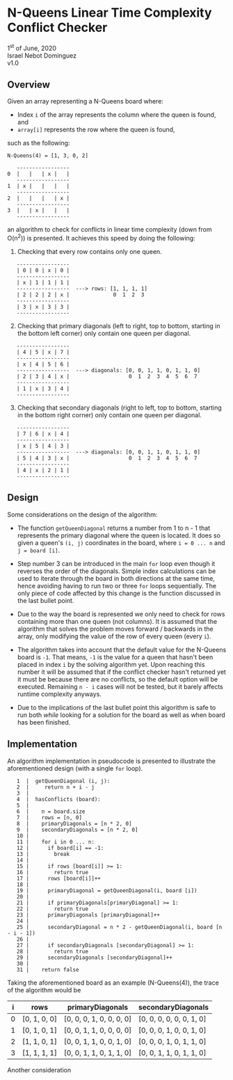 # N-Queens Linear Time Complexity Conflict Checker
1<sup>st</sup> of June, 2020
<br>Israel Nebot Dominguez
<br>v1.0

## Overview
Given an array representing a N-Queens board where:

* Index `i` of the array represents the column where the queen is found, and
* `array[i]` represents the row where the queen is found,

such as the following:

```
N-Queens(4) = [1, 3, 0, 2]

   -----------------
0  |   |   | x |   |
   -----------------
1  | x |   |   |   |
   -----------------
2  |   |   |   | x |
   -----------------
3  |   | x |   |   |
   -----------------
```

an algorithm to check for conflicts in linear time complexity (down from O(n<sup>2</sup>)) is presented. It achieves this speed by doing the following:

1) Checking that every row contains only one queen.

```
   -----------------
   | 0 | 0 | x | 0 |
   -----------------
   | x | 1 | 1 | 1 |
   -----------------  ---> rows: [1, 1, 1, 1]
   | 2 | 2 | 2 | x |              0  1  2  3
   -----------------
   | 3 | x | 3 | 3 |
   -----------------
```

2) Checking that primary diagonals (left to right, top to bottom, starting in the bottom left corner) only contain one queen per diagonal.

```
   -----------------                  
   | 4 | 5 | x | 7 |
   -----------------
   | x | 4 | 5 | 6 |
   -----------------  ---> diagonals: [0, 0, 1, 1, 0, 1, 1, 0]
   | 2 | 3 | 4 | x |                   0  1  2  3  4  5  6  7
   -----------------
   | 1 | x | 3 | 4 |
   -----------------
```

3) Checking that secondary diagonals (right to left, top to bottom, starting in the bottom right corner) only contain one queen per diagonal.

```
   -----------------                  
   | 7 | 6 | x | 4 |
   -----------------
   | x | 5 | 4 | 3 |
   -----------------  ---> diagonals: [0, 0, 1, 1, 0, 1, 1, 0]
   | 5 | 4 | 3 | x |                   0  1  2  3  4  5  6  7
   -----------------
   | 4 | x | 2 | 1 |
   -----------------
```

## Design

Some considerations on the design of the algorithm:

* The function `getQueenDiagonal` returns a number from 1 to n - 1 that represents the primary diagonal where the queen is located. It does so given a queen's `(i, j)` coordinates in the board, where `i = 0 ... n` and `j = board [i]`.

* Step number 3 can be introduced in the main `for` loop even though it reverses the order of the diagonals. Simple index calculations can be used to iterate through the board in both directions at the same time, hence avoiding having to run two or three `for` loops sequentially. The only piece of code affected by this change is the function discussed in the last bullet point.

* Due to the way the board is represented we only need to check for rows containing more than one queen (not columns). It is assumed that the algorithm that solves the problem moves forward / backwards in the array, only modifying the value of the row of every queen (every `i`).

* The algorithm takes into account that the default value for the N-Queens board is `-1`. That means,
`-1` is the value for a queen that hasn't been placed in index `i` by the solving algorithm yet. Upon reaching this number it will be assumed that if the conflict checker hasn't returned yet it must be because there are no conflicts, so the default option will be executed. Remaining `n - i` cases will not be tested, but it barely affects runtime complexity anyways.

* Due to the implications of the last bullet point this algorithm is safe to run both _while_ looking for a solution for the board as well as when board has been finished.

## Implementation

An algorithm implementation in pseudocode is presented to illustrate the aforementioned design (with a single `for` loop).

```
   1  |  getQueenDiagonal (i, j):
   2  |     return n + i - j
   3  |
   4  |  hasConflicts (board):
   5  |
   6  |    n = board.size
   7  |    rows = [n, 0]            
   8  |    primaryDiagonals = [n * 2, 0]
   9  |    secondaryDiagonals = [n * 2, 0]
   10 |
   11 |    for i in 0 ... n:
   12 |      if board[i] == -1:
   13 |        break
   14 |
   15 |      if rows [board[i]] >= 1:
   16 |        return true
   17 |      rows [board[i]]++
   18 |
   19 |      primaryDiagonal = getQueenDiagonal(i, board [i])
   20 |
   21 |      if primaryDiagonals[primaryDiagonal] >= 1:
   22 |        return true
   23 |      primaryDiagonals [primaryDiagonal]++
   24 |
   25 |      secondaryDiagonal = n * 2 - getQueenDiagonal(i, board [n - i - 1])
   26 |
   27 |      if secondaryDiagonals [secondaryDiagonal] >= 1:
   28 |        return true
   29 |      secondaryDiagonals [secondaryDiagonal]++
   30 |
   31 |    return false
```

Taking the aforementioned board as an example (N-Queens(4)), the trace of the algorithm would be

| i | rows         | primaryDiagonals          | secondaryDiagonals       |
|---|--------------|---------------------------|--------------------------|
| 0 | [0, 1, 0, 0] | [0, 0, 0, 1, 0, 0, 0, 0]  | [0, 0, 0, 0, 0, 0, 1, 0] |
| 1 | [0, 1, 0, 1] | [0, 0, 1, 1, 0, 0, 0, 0]  | [0, 0, 0, 1, 0, 0, 1, 0] |
| 2 | [1, 1, 0, 1] | [0, 0, 1, 1, 0, 0, 1, 0]  | [0, 0, 0, 1, 0, 1, 1, 0] |
| 3 | [1, 1, 1, 1] | [0, 0, 1, 1, 0, 1, 1, 0]  | [0, 0, 1, 1, 0, 1, 1, 0] |

Another consideration 
